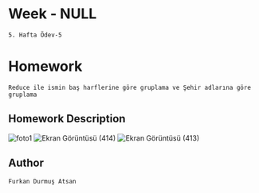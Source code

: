# Week - NULL
```5. Hafta Ödev-5```

# Homework 
```Reduce ile ismin baş harflerine göre gruplama ve Şehir adlarına göre gruplama```


## Homework Description

![foto1](https://user-images.githubusercontent.com/79534661/169034150-f007b484-754d-4536-a7a7-d59654848888.png)
![Ekran Görüntüsü (414)](https://user-images.githubusercontent.com/79534661/169034875-0a2f0768-6309-48ce-8734-91b28423453c.png)
![Ekran Görüntüsü (413)](https://user-images.githubusercontent.com/79534661/169034573-39f9edab-f188-46a7-89a0-8a49a01e5be3.png)


## Author

```Furkan Durmuş Atsan```
